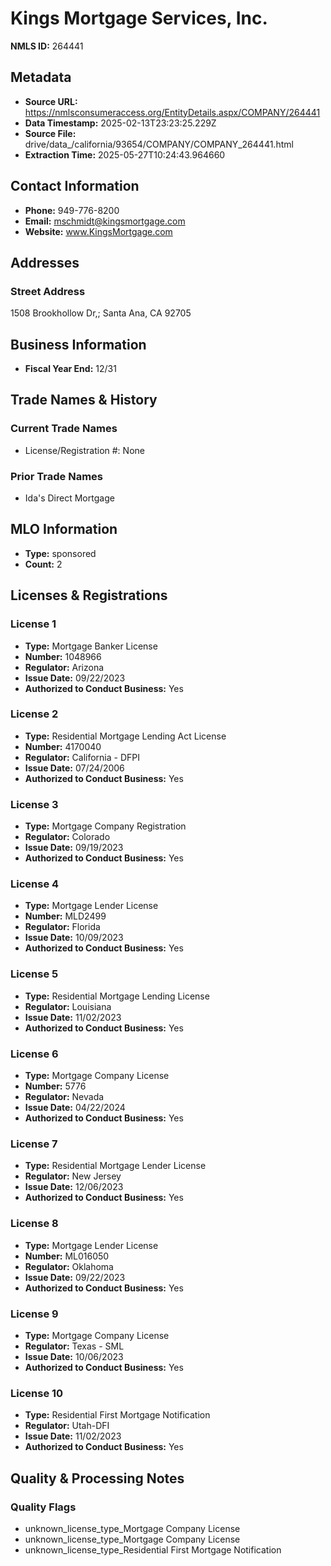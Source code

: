 # Kings Mortgage Services, Inc.

**NMLS ID:** 264441

## Metadata
- **Source URL:** https://nmlsconsumeraccess.org/EntityDetails.aspx/COMPANY/264441
- **Data Timestamp:** 2025-02-13T23:23:25.229Z
- **Source File:** drive/data_/california/93654/COMPANY/COMPANY_264441.html
- **Extraction Time:** 2025-05-27T10:24:43.964660

## Contact Information
- **Phone:** 949-776-8200
- **Email:** mschmidt@kingsmortgage.com
- **Website:** www.KingsMortgage.com

## Addresses
### Street Address
1508 Brookhollow Dr,; Santa Ana, CA 92705

## Business Information
- **Fiscal Year End:** 12/31

## Trade Names & History
### Current Trade Names
- License/Registration #: None

### Prior Trade Names
- Ida's Direct Mortgage

## MLO Information
- **Type:** sponsored
- **Count:** 2

## Licenses & Registrations

### License 1
- **Type:** Mortgage Banker License
- **Number:** 1048966
- **Regulator:** Arizona
- **Issue Date:** 09/22/2023
- **Authorized to Conduct Business:** Yes

### License 2
- **Type:** Residential Mortgage Lending Act License
- **Number:** 4170040
- **Regulator:** California - DFPI
- **Issue Date:** 07/24/2006
- **Authorized to Conduct Business:** Yes

### License 3
- **Type:** Mortgage Company Registration
- **Regulator:** Colorado
- **Issue Date:** 09/19/2023
- **Authorized to Conduct Business:** Yes

### License 4
- **Type:** Mortgage Lender License
- **Number:** MLD2499
- **Regulator:** Florida
- **Issue Date:** 10/09/2023
- **Authorized to Conduct Business:** Yes

### License 5
- **Type:** Residential Mortgage Lending License
- **Regulator:** Louisiana
- **Issue Date:** 11/02/2023
- **Authorized to Conduct Business:** Yes

### License 6
- **Type:** Mortgage Company License
- **Number:** 5776
- **Regulator:** Nevada
- **Issue Date:** 04/22/2024
- **Authorized to Conduct Business:** Yes

### License 7
- **Type:** Residential Mortgage Lender License
- **Regulator:** New Jersey
- **Issue Date:** 12/06/2023
- **Authorized to Conduct Business:** Yes

### License 8
- **Type:** Mortgage Lender License
- **Number:** ML016050
- **Regulator:** Oklahoma
- **Issue Date:** 09/22/2023
- **Authorized to Conduct Business:** Yes

### License 9
- **Type:** Mortgage Company License
- **Regulator:** Texas - SML
- **Issue Date:** 10/06/2023
- **Authorized to Conduct Business:** Yes

### License 10
- **Type:** Residential First Mortgage Notification
- **Regulator:** Utah-DFI
- **Issue Date:** 11/02/2023
- **Authorized to Conduct Business:** Yes

## Quality & Processing Notes
### Quality Flags
- unknown_license_type_Mortgage Company License
- unknown_license_type_Mortgage Company License
- unknown_license_type_Residential First Mortgage Notification
